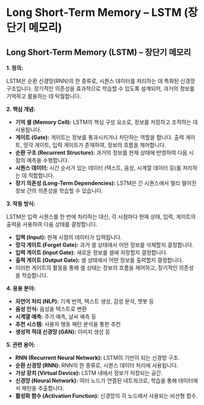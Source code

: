 # Long Short‑Term Memory – LSTM (장단기 메모리)

## Long Short-Term Memory (LSTM) – 장단기 메모리

**1. 정의:**

LSTM은 순환 신경망(RNN)의 한 종류로, 시퀀스 데이터를 처리하는 데 특화된 신경망 구조입니다. 장기적인 의존성을 효과적으로 학습할 수 있도록 설계되어, 과거의 정보를 기억하고 활용하는 데 탁월합니다.

**2. 핵심 개념:**

*   **기억 셀 (Memory Cell):** LSTM의 핵심 구성 요소로, 정보를 저장하고 조작하는 데 사용됩니다.
*   **게이트 (Gate):** 게이트는 정보를 통과시키거나 차단하는 역할을 합니다.  출력 게이트, 망각 게이트, 입력 게이트가 존재하여, 정보의 흐름을 제어합니다.
*   **순환 구조 (Recurrent Structure):**  과거의 정보를 현재 상태에 반영하여 다음 시점의 예측을 수행합니다.
*   **시퀀스 데이터:**  시간 순서가 있는 데이터 (텍스트, 음성, 시계열 데이터 등)를 처리하는 데 적합합니다.
*   **장기 의존성 (Long-Term Dependencies):**  LSTM은 긴 시퀀스에서 멀리 떨어진 정보 간의 의존성을 학습할 수 있습니다.

**3. 작동 방식:**

LSTM은 입력 시퀀스를 한 번에 처리하는 대신, 각 시점마다 현재 상태, 입력, 게이트의 출력을 사용하여 다음 상태를 결정합니다.

*   **입력 (Input):** 현재 시점의 데이터가 입력됩니다.
*   **망각 게이트 (Forget Gate):**  과거 셀 상태에서 어떤 정보를 삭제할지 결정합니다.
*   **입력 게이트 (Input Gate):** 새로운 정보를 셀에 저장할지 결정합니다.
*   **출력 게이트 (Output Gate):** 셀 상태에서 어떤 정보를 출력할지 결정합니다.
*   이러한 게이트의 활동을 통해 셀 상태는 정보의 흐름을 제어하고, 장기적인 의존성을 학습합니다.

**4. 응용 분야:**

*   **자연어 처리 (NLP):**  기계 번역, 텍스트 생성, 감성 분석, 챗봇 등
*   **음성 인식:**  음성을 텍스트로 변환
*   **시계열 예측:** 주가 예측, 날씨 예측 등
*   **추천 시스템:** 사용자 행동 패턴 분석을 통한 추천
*   **생성적 적대 신경망 (GAN):** 이미지 생성 등

**5. 관련 용어:**

*   **RNN (Recurrent Neural Network):** LSTM의 기반이 되는 신경망 구조.
*   **순환 신경망 (RNN):**  RNN의 한 종류로, 시퀀스 데이터 처리에 사용됩니다.
*   **가상 장치 (Virtual Device):** LSTM 내에서 정보가 저장되는 공간.
*   **신경망 (Neural Network):** 여러 노드가 연결된 네트워크로, 학습을 통해 데이터에서 패턴을 추출합니다.
*   **활성화 함수 (Activation Function):**  신경망의 각 노드에서 사용되는 비선형 함수.